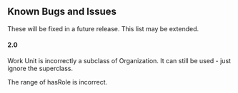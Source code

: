 ## Known Bugs and Issues

These will be fixed in a future release. This list may be extended.

#### 2.0

Work Unit is incorrectly a subclass of Organization. It can still be used - just ignore the superclass.

The range of hasRole is incorrect.

